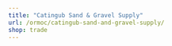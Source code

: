 ```yaml
---
title: "Catingub Sand & Gravel Supply"
url: /ormoc/catingub-sand-and-gravel-supply/
shop: trade
---
```

